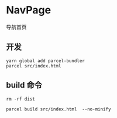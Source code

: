 # NavPage

导航首页

## 开发

```
yarn global add parcel-bundler
parcel src/index.html

```

## build 命令

```
rm -rf dist

parcel build src/index.html  --no-minify
```

